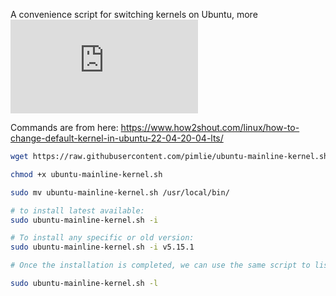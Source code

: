 A convenience script for switching kernels on Ubuntu, more ![here](https://github.com/pimlie/ubuntu-mainline-kernel.sh)


Commands are from here: https://www.how2shout.com/linux/how-to-change-default-kernel-in-ubuntu-22-04-20-04-lts/
```bash
wget https://raw.githubusercontent.com/pimlie/ubuntu-mainline-kernel.sh/master/ubuntu-mainline-kernel.sh

chmod +x ubuntu-mainline-kernel.sh

sudo mv ubuntu-mainline-kernel.sh /usr/local/bin/

# to install latest available:
sudo ubuntu-mainline-kernel.sh -i

# To install any specific or old version:
sudo ubuntu-mainline-kernel.sh -i v5.15.1

# Once the installation is completed, we can use the same script to list what are the available versions of Kernel on our system:

sudo ubuntu-mainline-kernel.sh -l
```
